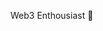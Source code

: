 Web3 Enthousiast 👀
<!---
Hamidonsol/Hamidonsol is a ✨ special ✨ repository because its `README.md` (this file) appears on your GitHub profile.
You can click the Preview link to take a look at your changes.
--->
